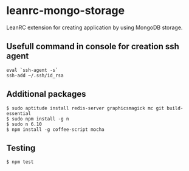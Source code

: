 leanrc-mongo-storage
================================

LeanRC extension for creating application by using MongoDB storage.


## Usefull command in console for creation ssh agent
```
eval `ssh-agent -s`
ssh-add ~/.ssh/id_rsa

```

## Additional packages
```
$ sudo aptitude install redis-server graphicsmagick mc git build-essential
$ sudo npm install -g n
$ sudo n 6.10
$ npm install -g coffee-script mocha
```

## Testing
```
$ npm test
```

